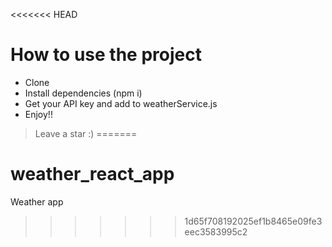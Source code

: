 <<<<<<< HEAD
# How to use the project

- Clone
- Install dependencies (npm i)
- Get your API key and add to weatherService.js
- Enjoy!!

> Leave a star :)
=======
# weather_react_app
Weather app
>>>>>>> 1d65f708192025ef1b8465e09fe3eec3583995c2
